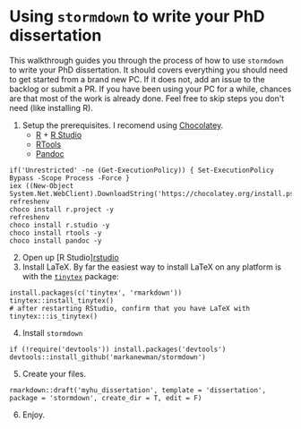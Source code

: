 # Using `stormdown` to write your PhD dissertation

This walkthrough guides you through the process of how to use `stormdown` to write your PhD dissertation.
It should covers everything you should need to get started from a brand new PC.
If it does not, add an issue to the backlog or submit a PR.
If you have been using your PC for a while, chances are that most of the work is already done.
Feel free to skip steps you don't need (like installing R).


01. Setup the prerequisites.
    I recomend using [Chocolatey](https://chocolatey.org/install).
    * [R](https://cran.r-project.org/bin/windows/base/) + [R Studio](https://www.rstudio.com/products/rstudio/download/)
    * [RTools](https://cran.r-project.org/bin/windows/Rtools/)
    * [Pandoc](https://pandoc.org)
```{ps1}
if('Unrestricted' -ne (Get-ExecutionPolicy)) { Set-ExecutionPolicy Bypass -Scope Process -Force }
iex ((New-Object System.Net.WebClient).DownloadString('https://chocolatey.org/install.ps1'))
refreshenv
choco install r.project -y
refreshenv
choco install r.studio -y
choco install rtools -y
choco install pandoc -y
```
02. Open up [R Studio][rstudio](https://www.rstudio.com/)
03. Install LaTeX.
    By far the easiest way to install LaTeX on any platform is with the [`tinytex`](https://yihui.name/tinytex/) package:
```{r}
install.packages(c('tinytex', 'rmarkdown'))
tinytex::install_tinytex()
# after restarting RStudio, confirm that you have LaTeX with 
tinytex:::is_tinytex()
```
04. Install `stormdown`
```{r}
if (!require('devtools')) install.packages('devtools')
devtools::install_github('markanewman/stormdown')
```
05. Create your files.
```{r}
rmarkdown::draft('myhu_dissertation', template = 'dissertation', package = 'stormdown', create_dir = T, edit = F)
```
06. Enjoy.
